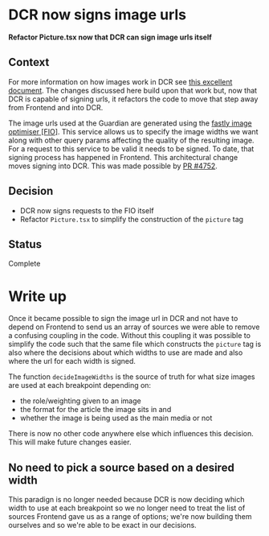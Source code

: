 # DCR now signs image urls

**Refactor Picture.tsx now that DCR can sign image urls itself**

## Context

For more information on how images work in DCR see [this excellent document](https://github.com/guardian/dotcom-rendering/blob/main/dotcom-rendering/docs/architecture/027-pictures.md). The changes discussed here build upon that work but, now that DCR is capable of signing urls, it refactors the code to move that step away from Frontend and into DCR.

The image urls used at the Guardian are generated using the [fastly image optimiser [FIO]](https://developer.fastly.com/reference/io/). This service allows us to specify the image widths we want along with other query params affecting the quality of the resulting image.
For a request to this service to be valid it needs to be signed. To date, that signing process has happened in Frontend. This architectural change moves signing into DCR. This was made possible by [PR #4752](https://github.com/guardian/dotcom-rendering/issues/4752).

## Decision

-   DCR now signs requests to the FIO itself
-   Refactor `Picture.tsx` to simplify the construction of the `picture` tag

## Status

Complete

# Write up

Once it became possible to sign the image url in DCR and not have to depend on Frontend to send us an array of sources we were able to remove a confusing coupling in the code. Without this coupling it was possible to simplify the code such that the same file which constructs the `picture` tag is also where the decisions about which widths to use are made and also where the url for each width is signed.

The function `decideImageWidths` is the source of truth for what size images are used at each breakpoint depending on:

-   the role/weighting given to an image
-   the format for the article the image sits in and
-   whether the image is being used as the main media or not

There is now no other code anywhere else which influences this decision. This will make future changes easier.

## No need to pick a source based on a desired width

This paradign is no longer needed because DCR is now deciding which width to use at each breakpoint so we no longer need to treat the list of sources Frontend gave us as a range of options; we're now building them ourselves and so we're able to be exact in our decisions.
